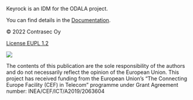 Keyrock is an IDM for the ODALA project.

You can find details in the [Documentation](https://gitlab.publiccode.solutions/odala-public/documentation/-/tree/main/AccessControl).

© 2022 Contrasec Oy

[License EUPL 1.2](https://eupl.eu/1.2/en/)

![](https://ec.europa.eu/inea/sites/default/files/ceflogos/en_horizontal_cef_logo_2.png)

The contents of this publication are the sole responsibility of the authors and do not necessarily reflect the opinion of the European Union.
This project has received funding from the European Union’s “The Connecting Europe Facility (CEF) in Telecom” programme under Grant Agreement number: INEA/CEF/ICT/A2019/2063604
